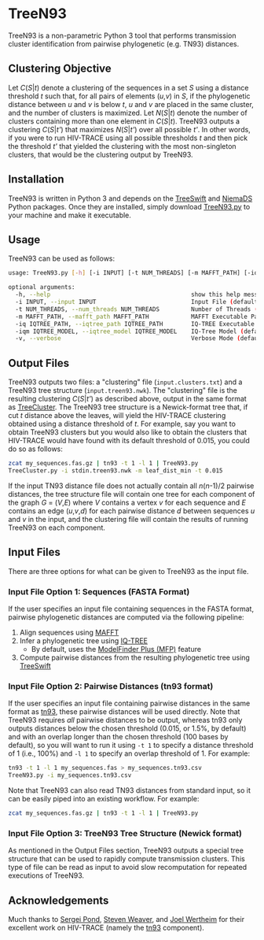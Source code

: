 # TreeN93
TreeN93 is a non-parametric Python 3 tool that performs transmission cluster identification from pairwise phylogenetic (e.g. TN93) distances.

## Clustering Objective
Let *C*(*S*|*t*) denote a clustering of the sequences in a set *S* using a distance threshold *t* such that, for all pairs of elements (*u*,*v*) in *S*, if the phylogenetic distance between *u* and *v* is below *t*, *u* and *v* are placed in the same cluster, and the number of clusters is maximized. Let *N*(*S*|*t*) denote the number of clusters containing more than one element in *C*(*S*|*t*). TreeN93 outputs a clustering *C*(*S*|*t'*) that maximizes *N*(*S*|*t'*) over all possible *t'*. In other words, if you were to run HIV-TRACE using all possible thresholds *t* and then pick the threshold *t'* that yielded the clustering with the most non-singleton clusters, that would be the clustering output by TreeN93.

## Installation
TreeN93 is written in Python 3 and depends on the [TreeSwift](https://github.com/niemasd/TreeSwift) and [NiemaDS](https://github.com/niemasd/NiemaDS) Python packages. Once they are installed, simply download [TreeN93.py](https://github.com/niemasd/TreeN93/blob/master/TreeN93.py) to your machine and make it executable.

## Usage
TreeN93 can be used as follows:

```bash
usage: TreeN93.py [-h] [-i INPUT] [-t NUM_THREADS] [-m MAFFT_PATH] [-iq IQTREE_PATH] [-iqm IQTREE_MODEL] [-v]

optional arguments:
  -h, --help                                        show this help message and exit
  -i INPUT, --input INPUT                           Input File (default: stdin)
  -t NUM_THREADS, --num_threads NUM_THREADS         Number of Threads (default: 1)
  -m MAFFT_PATH, --mafft_path MAFFT_PATH            MAFFT Executable Path (default: mafft)
  -iq IQTREE_PATH, --iqtree_path IQTREE_PATH        IQ-TREE Executable Path (default: iqtree)
  -iqm IQTREE_MODEL, --iqtree_model IQTREE_MODEL    IQ-Tree Model (default: MFP)
  -v, --verbose                                     Verbose Mode (default: False)
```

## Output Files
TreeN93 outputs two files: a "clustering" file (`input.clusters.txt`) and a TreeN93 tree structure (`input.treen93.nwk`). The "clustering" file is the resulting clustering *C*(*S*|*t'*) as described above, output in the same format as [TreeCluster](https://github.com/niemasd/TreeCluster). The TreeN93 tree structure is a Newick-format tree that, if cut *t* distance above the leaves, will yield the HIV-TRACE clustering obtained using a distance threshold of *t*. For example, say you want to obtain TreeN93 clusters but you would also like to obtain the clusters that HIV-TRACE would have found with its default threshold of 0.015, you could do so as follows:

```bash
zcat my_sequences.fas.gz | tn93 -t 1 -l 1 | TreeN93.py
TreeCluster.py -i stdin.treen93.nwk -m leaf_dist_min -t 0.015
```

If the input TN93 distance file does not actually contain all *n*(*n*-1)/2 pairwise distances, the tree structure file will contain one tree for each component of the graph *G* = (*V*,*E*) where *V* contains a vertex *v* for each sequence and *E* contains an edge (*u*,*v*,*d*) for each pairwise distance *d* between sequences *u* and *v* in the input, and the clustering file will contain the results of running TreeN93 on each component.

## Input Files
There are three options for what can be given to TreeN93 as the input file.

### Input File Option 1: Sequences (FASTA Format)
If the user specifies an input file containing sequences in the FASTA format, pairwise phylogenetic distances are computed via the following pipeline:

1. Align sequences using [MAFFT](https://mafft.cbrc.jp/alignment/software/)
2. Infer a phylogenetic tree using [IQ-TREE](http://www.iqtree.org/)
    * By default, uses the [ModelFinder Plus (MFP)](http://www.iqtree.org/doc/Tutorial#choosing-the-right-substitution-model) feature
3. Compute pairwise distances from the resulting phylogenetic tree using [TreeSwift](https://github.com/niemasd/TreeSwift)

### Input File Option 2: Pairwise Distances (tn93 format)
If the user specifies an input file containing pairwise distances in the same format as [tn93](https://github.com/veg/tn93), these pairwise distances will be used directly. Note that TreeN93 requires *all* pairwise distances to be output, whereas tn93 only outputs distances below the chosen threshold (0.015, or 1.5%, by default) and with an overlap longer than the chosen threshold (100 bases by default), so you will want to run it using `-t 1` to specify a distance threshold of 1 (i.e., 100%) and `-l 1` to specify an overlap threshold of 1. For example:

```bash
tn93 -t 1 -l 1 my_sequences.fas > my_sequences.tn93.csv
TreeN93.py -i my_sequences.tn93.csv
```

Note that TreeN93 can also read TN93 distances from standard input, so it can be easily piped into an existing workflow. For example:

```bash
zcat my_sequences.fas.gz | tn93 -t 1 -l 1 | TreeN93.py
```

### Input File Option 3: TreeN93 Tree Structure (Newick format)
As mentioned in the Output Files section, TreeN93 outputs a special tree structure that can be used to rapidly compute transmission clusters. This type of file can be read as input to avoid slow recomputation for repeated executions of TreeN93.

## Acknowledgements
Much thanks to [Sergei Pond](http://spond.github.io/CV.js/cv.html), [Steven Weaver](http://www.stevenweaver.org/), and [Joel Wertheim](http://id.ucsd.edu/faculty/wertheim.shtml) for their excellent work on HIV-TRACE (namely the [tn93](https://github.com/veg/tn93) component).

